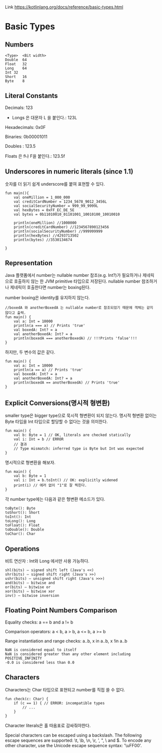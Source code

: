 Link https://kotlinlang.org/docs/reference/basic-types.html

# Basic Types

## Numbers
```
<Type>	<Bit width>
Double	64
Float	32
Long	64
Int	32
Short	16
Byte	8
``` 

## Literal Constants
Decimals: 123
- Longs 은 대문자 L 을 붙인다.: 123L

Hexadecimals: 0x0F

Binaries: 0b00001011

Doubles : 123.5

Floats 은 f나 F을 붙인다.: 123.5f


## Underscores in numeric literals (since 1.1)
숫자를 더 읽기 쉽게 underscore를 붙여 표현할 수 있다.
``` 
fun main(){
    val oneMillion = 1_000_000
    val creditCardNumber = 1234_5678_9012_3456L
    val socialSecurityNumber = 999_99_9999L
    val hexBytes = 0xFF_EC_DE_5E
	val bytes = 0b11010010_01101001_10010100_10010010

    println(oneMillion) //1000000
    println(creditCardNumber) //1234567890123456
	println(socialSecurityNumber) //999999999
    println(hexBytes) //4293713502
    println(bytes) //3530134674
    
}
``` 

## Representation
Java 플랫폼에서 number는 nullable number 참조(e.g. Int?)가 필요하거나 제네릭으로 호출하지 않는 한 JVM primitive 타입으로 저장된다.
nullable number 참조하거나 제네릭이 호출한다면 number는 boxing된다.

number boxing은 identity를 유지하지 않는다.
```
//boxedA 와 anotherBoxedA 는 nullable number로 참조되었기 때문에 객체는 같지 않다고 출력. 
fun main() {
    val a: Int = 10000
    println(a === a) // Prints 'true'
    val boxedA: Int? = a
    val anotherBoxedA: Int? = a
    println(boxedA === anotherBoxedA) // !!!Prints 'false'!!!
}
```

하지만, 두 변수의 값은 같다.
```
fun main() {
    val a: Int = 10000
    println(a == a) // Prints 'true'
    val boxedA: Int? = a
    val anotherBoxedA: Int? = a
    println(boxedA == anotherBoxedA) // Prints 'true'
} 
```

## Explicit Conversions(명시적 형변환) 

smaller type은 bigger type으로 묵시적 형변환이 되지 않는다.
명시적 형변환 없이는 Byte 타입을 Int 타입으로 할당할 수 없다는 것을 의미한다.

```
fun main() {
    val b: Byte = 1 // OK, literals are checked statically
    val i: Int = b // ERROR
    // 결과
    // Type mismatch: inferred type is Byte but Int was expected
}
```

명시적으로 형변환을 해보자.
```
fun main() {
    val b: Byte = 1
    val i: Int = b.toInt() // OK: explicitly widened
    print(i) // 에러 없이 "1"로 잘 찍힌다.
}

```
각 number type에는 다음과 같은 형변환 메소드가 있다.
```
toByte(): Byte
toShort(): Short
toInt(): Int
toLong(): Long
toFloat(): Float
toDouble(): Double
toChar(): Char
```
## Operations

비트 연산자 : Int와 Long 에서만 사용 가능하다.
```
shl(bits) – signed shift left (Java's <<)
shr(bits) – signed shift right (Java's >>)
ushr(bits) – unsigned shift right (Java's >>>)
and(bits) – bitwise and
or(bits) – bitwise or
xor(bits) – bitwise xor
inv() – bitwise inversion
```

## Floating Point Numbers Comparison

Equality checks: a == b and a != b

Comparison operators: a < b, a > b, a <= b, a >= b

Range instantiation and range checks: a..b, x in a..b, x !in a..b

```
NaN is considered equal to itself
NaN is considered greater than any other element including POSITIVE_INFINITY
-0.0 is considered less than 0.0
```

## Characters

Characters는 Char 타입으로 표현되고 number를 직접 쓸 수 없다.
```aidl
fun check(c: Char) {
    if (c == 1) { // ERROR: incompatible types
        // ...
    }
}
```
Character literals은 홀 따옴표로 감싸줘야한다.
 
Special characters can be escaped using a backslash. 
The following escape sequences are supported: \t, \b, \n, \r, \', \", \\ and \$. 
To encode any other character, use the Unicode escape sequence syntax: '\uFF00'.






